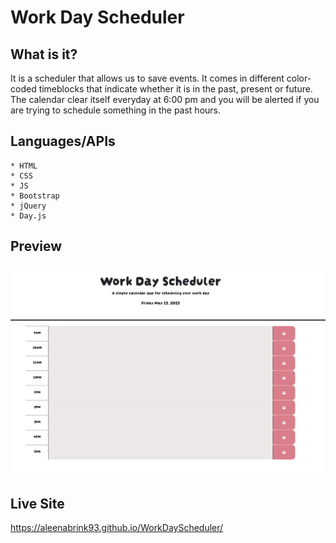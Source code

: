 # Work Day Scheduler

## What is it?
It is a scheduler that allows us to save events. It comes in different color-coded timeblocks that indicate whether it is in the past, present or future.
The calendar clear itself everyday at 6:00 pm and you will be alerted if you are trying to schedule something in the past hours.


## Languages/APIs
    * HTML
    * CSS
    * JS
    * Bootstrap
    * jQuery
    * Day.js


## Preview
![preview image](./Assets/SchedulerPreview.png)

## Live Site
https://aleenabrink93.github.io/WorkDayScheduler/


  
